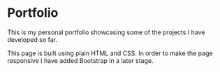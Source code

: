 # Portfolio

This is my personal portfolio showcasing some of the projects I have developed so far.

This page is built using plain HTML and CSS. 
In order to make the page responsive I have added Bootstrap in a later stage.

